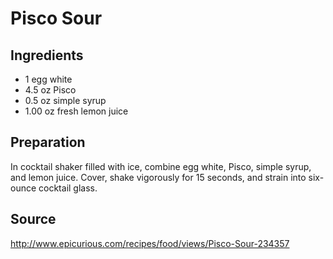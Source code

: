 Pisco Sour
==========

Ingredients
-----------
* 1 egg white
* 4.5 oz Pisco
* 0.5 oz simple syrup
* 1.00 oz fresh lemon juice

Preparation
-----------
In cocktail shaker filled with ice, combine egg white, Pisco, simple syrup, and 
lemon juice. Cover, shake vigorously for 15 seconds, and strain into six-ounce 
cocktail glass.

Source
------
http://www.epicurious.com/recipes/food/views/Pisco-Sour-234357
